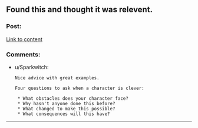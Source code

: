 ## Found this and thought it was relevent.

### Post:

[Link to content](https://mythcreants.com/blog/four-questions-to-ask-when-a-character-is-clever/)

### Comments:

- u/Sparkwitch:
  ```
  Nice advice with great examples.

  Four questions to ask when a character is clever:

   * What obstacles does your character face?
   * Why hasn't anyone done this before?
   * What changed to make this possible?
   * What consequences will this have?
  ```

---

